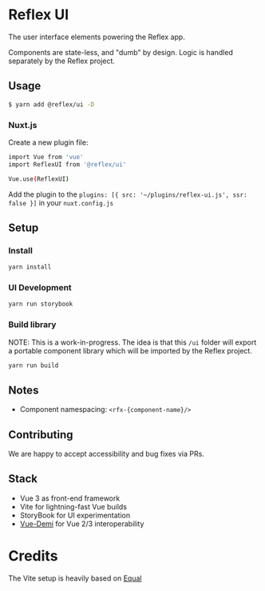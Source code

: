 # Reflex UI

The user interface elements powering the Reflex app.

Components are state-less, and "dumb" by design. Logic is handled separately by the Reflex project.

## Usage

```bash
$ yarn add @reflex/ui -D
```

### Nuxt.js
Create a new plugin file:
```bash
import Vue from 'vue'
import ReflexUI from '@reflex/ui'

Vue.use(ReflexUI)
```

Add the plugin to the `plugins: [{ src: '~/plugins/reflex-ui.js', ssr: false }]` in your `nuxt.config.js`


## Setup

### Install

```bash
yarn install
```

### UI Development

```bash
yarn run storybook
```

### Build library

NOTE: This is a work-in-progress. The idea is that this `/ui` folder will export a portable component library which will be imported by the Reflex project.

```bash
yarn run build
```

## Notes

- Component namespacing: `<rfx-{component-name}/>`

## Contributing

We are happy to accept accessibility and bug fixes via PRs.

## Stack

- Vue 3 as front-end framework
- Vite for lightning-fast Vue builds
- StoryBook for UI experimentation
- [Vue-Demi](https://github.com/vueuse/vue-demi) for Vue 2/3 interoperability 

# Credits

The Vite setup is heavily based on [Equal](https://github.com/quatrochan/Equal/)
